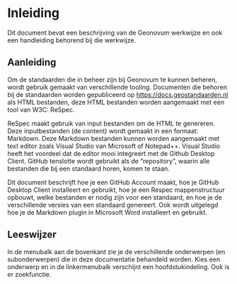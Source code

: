 # Inleiding

Dit document bevat een beschrijving van de Geonovum werkwijze en ook een handleiding behorend bij die werkwijze.

## Aanleiding

Om de standaarden die in beheer zijn bij Geonovum te kunnen beheren, wordt gebruik gemaakt van verschillende tooling. Documenten die behoren bij de standaarden worden gepubliceerd op https://docs.geostandaarden.nl als HTML bestanden, deze HTML bestanden worden aangemaakt met een tool van W3C: ReSpec. 

ReSpec maakt gebruik van input bestanden om de HTML te genereren. Deze inputbestanden (de content) wordt gemaakt in een formaat: Markdown. Deze Markdown bestanden kunnen worden aangemaakt met text editor zoals Visual Studio van Microsoft of Notepad++. Visual Studio heeft het voordeel dat de editor mooi integreert met de Github Desktop Client. GitHub tenslotte wordt gebruikt als de “repository”, waarin alle bestanden die bij een standaard horen, komen te staan.

Dit document beschrijft hoe je een GitHub Account maakt, hoe je GitHub Desktop Client installeert en gebruikt, hoe je een Respec mappenstructuur opbouwt, welke bestanden er nodig zijn voor een standaard, en hoe je de verschillende versies van een standaard genereert. Ook wordt uitgelegd hoe je de Markdown plugin in Microsoft Word installeert en gebruikt.

## Leeswijzer

In de menubalk aan de bovenkant zie je de verschillende onderwerpen (en subonderwerpen) die in deze documentatie behandeld worden. Kies een onderwerp en in de linkermenubalk verschijnt een hoofdstukindeling. Ook is er zoekfunctie.

